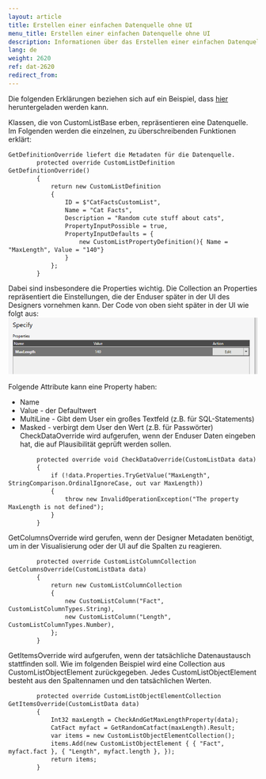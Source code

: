 ```yaml
---
layout: article
title: Erstellen einer einfachen Datenquelle ohne UI
menu_title: Erstellen einer einfachen Datenquelle ohne UI
description: Informationen über das Erstellen einer einfachen Datenquelle ohne UI
lang: de
weight: 2620
ref: dat-2620
redirect_from:
---
```



Die folgenden Erklärungen beziehen sich auf ein Beispiel, dass [hier](https://github.com/Peakboard/PeakboardExtensions/tree/master/Samples/AirportConditions) heruntergeladen werden kann.

Klassen, die von CustomListBase erben, repräsentieren eine Datenquelle. Im Folgenden werden die einzelnen, zu überschreibenden Funktionen erklärt:

```
GetDefinitionOverride liefert die Metadaten für die Datenquelle.
        protected override CustomListDefinition GetDefinitionOverride()
        {
            return new CustomListDefinition
            {
                ID = $"CatFactsCustomList",
                Name = "Cat Facts",
                Description = "Random cute stuff about cats", 
                PropertyInputPossible = true,
                PropertyInputDefaults = {
                    new CustomListPropertyDefinition(){ Name = "MaxLength", Value = "140"}
                }
            };
        }
```

Dabei sind insbesondere die Properties wichtig. Die Collection an Properties repräsentiert die Einstellungen, die der Enduser später in der UI des Designers vornehmen kann. Der Code von oben sieht später in der UI wie folgt aus:
![img01](/assets/images/data-sources/extension/PeakboardExtension_user_property.png)

Folgende Attribute kann eine Property haben:
- Name 
- Value - der Defaultwert
- MultiLine - Gibt dem User ein großes Textfeld (z.B. für SQL-Statements)
- Masked - verbirgt dem User den Wert (z.B. für Passwörter)
CheckDataOverride wird aufgerufen, wenn der Enduser Daten eingeben hat, die auf Plausibilität geprüft werden sollen.

```
        protected override void CheckDataOverride(CustomListData data)
        {
            if (!data.Properties.TryGetValue("MaxLength", StringComparison.OrdinalIgnoreCase, out var MaxLength))
            {
                throw new InvalidOperationException("The property MaxLength is not defined");
            }
        }
```

GetColumnsOverride wird gerufen, wenn der Designer Metadaten benötigt, um in der Visualisierung oder der UI auf die Spalten zu reagieren.

```
        protected override CustomListColumnCollection GetColumnsOverride(CustomListData data)
        {
            return new CustomListColumnCollection
            {
                new CustomListColumn("Fact", CustomListColumnTypes.String),
                new CustomListColumn("Length", CustomListColumnTypes.Number),
            };
        }
```

GetItemsOverride wird aufgerufen, wenn der tatsächliche Datenaustausch stattfinden soll. Wie im folgenden Beispiel wird eine Collection aus CustomListObjectElement zurückgegeben. Jedes CustomListObjectElement besteht aus den Spaltennamen und den tatsächlichen Werten.

```
        protected override CustomListObjectElementCollection GetItemsOverride(CustomListData data)
        {
            Int32 maxLength = CheckAndGetMaxLengthProperty(data);
            CatFact myfact = GetRandomCatfact(maxLength).Result;
            var items = new CustomListObjectElementCollection();
            items.Add(new CustomListObjectElement { { "Fact", myfact.fact }, { "Length", myfact.length }, });
            return items;
        }
```
